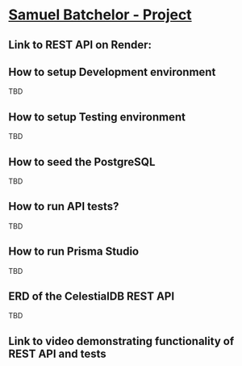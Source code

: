 # <ins>Samuel Batchelor - Project</ins>

## Link to REST API on Render:

## How to setup Development environment
TBD
## How to setup Testing environment
TBD
## How to seed the PostgreSQL
TBD
## How to run API tests?
TBD
## How to run Prisma Studio
TBD
## ERD of the CelestialDB REST API
TBD
## Link to video demonstrating functionality of REST API and tests


